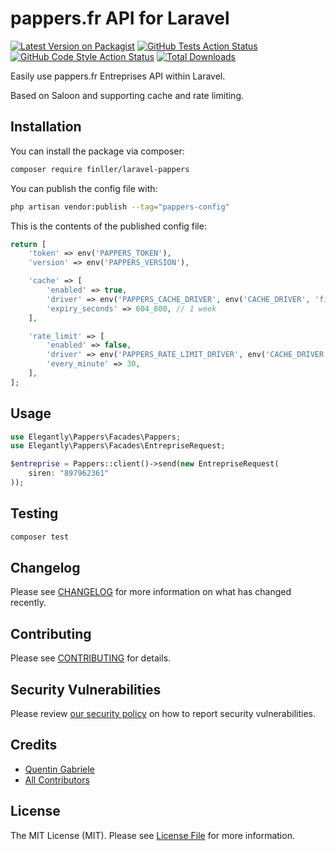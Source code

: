# pappers.fr API for Laravel

[![Latest Version on Packagist](https://img.shields.io/packagist/v/finller/laravel-pappers.svg?style=flat-square)](https://packagist.org/packages/finller/laravel-pappers)
[![GitHub Tests Action Status](https://img.shields.io/github/actions/workflow/status/finller/laravel-pappers/run-tests.yml?branch=main&label=tests&style=flat-square)](https://github.com/finller/laravel-pappers/actions?query=workflow%3Arun-tests+branch%3Amain)
[![GitHub Code Style Action Status](https://img.shields.io/github/actions/workflow/status/finller/laravel-pappers/fix-php-code-style-issues.yml?branch=main&label=code%20style&style=flat-square)](https://github.com/finller/laravel-pappers/actions?query=workflow%3A"Fix+PHP+code+style+issues"+branch%3Amain)
[![Total Downloads](https://img.shields.io/packagist/dt/finller/laravel-pappers.svg?style=flat-square)](https://packagist.org/packages/finller/laravel-pappers)

Easily use pappers.fr Entreprises API within Laravel.

Based on Saloon and supporting cache and rate limiting.

## Installation

You can install the package via composer:

```bash
composer require finller/laravel-pappers
```

You can publish the config file with:

```bash
php artisan vendor:publish --tag="pappers-config"
```

This is the contents of the published config file:

```php
return [
    'token' => env('PAPPERS_TOKEN'),
    'version' => env('PAPPERS_VERSION'),

    'cache' => [
        'enabled' => true,
        'driver' => env('PAPPERS_CACHE_DRIVER', env('CACHE_DRIVER', 'file')),
        'expiry_seconds' => 604_800, // 1 week
    ],

    'rate_limit' => [
        'enabled' => false,
        'driver' => env('PAPPERS_RATE_LIMIT_DRIVER', env('CACHE_DRIVER', 'file')),
        'every_minute' => 30,
    ],
];
```

## Usage

```php
use Elegantly\Pappers\Facades\Pappers;
use Elegantly\Pappers\Facades\EntrepriseRequest;

$entreprise = Pappers::client()->send(new EntrepriseRequest(
    siren: "897962361"
));
```

## Testing

```bash
composer test
```

## Changelog

Please see [CHANGELOG](CHANGELOG.md) for more information on what has changed recently.

## Contributing

Please see [CONTRIBUTING](CONTRIBUTING.md) for details.

## Security Vulnerabilities

Please review [our security policy](../../security/policy) on how to report security vulnerabilities.

## Credits

-   [Quentin Gabriele](https://github.com/40128136+QuentinGab)
-   [All Contributors](../../contributors)

## License

The MIT License (MIT). Please see [License File](LICENSE.md) for more information.
